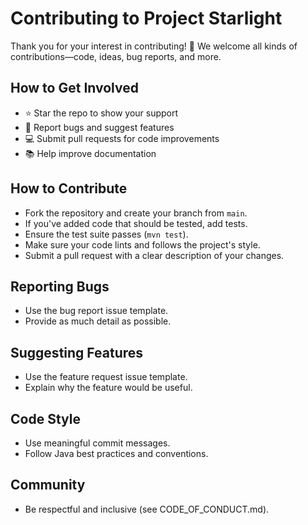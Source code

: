 # Contributing to Project Starlight

Thank you for your interest in contributing! 🎉 We welcome all kinds of contributions—code, ideas, bug reports, and more.

## How to Get Involved
- ⭐ Star the repo to show your support
- 🐞 Report bugs and suggest features
- 💻 Submit pull requests for code improvements
- 📚 Help improve documentation

## How to Contribute

- Fork the repository and create your branch from `main`.
- If you've added code that should be tested, add tests.
- Ensure the test suite passes (`mvn test`).
- Make sure your code lints and follows the project's style.
- Submit a pull request with a clear description of your changes.

## Reporting Bugs

- Use the bug report issue template.
- Provide as much detail as possible.

## Suggesting Features

- Use the feature request issue template.
- Explain why the feature would be useful.

## Code Style

- Use meaningful commit messages.
- Follow Java best practices and conventions.

## Community

- Be respectful and inclusive (see CODE_OF_CONDUCT.md).

